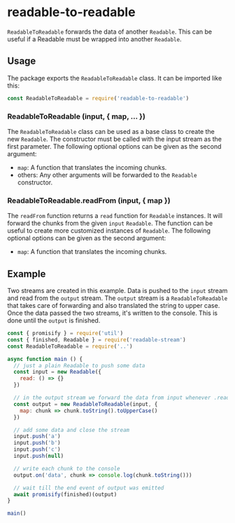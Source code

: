 # readable-to-readable

`ReadableToReadable` forwards the data of another `Readable`.
This can be useful if a Readable must be wrapped into another `Readable`.

## Usage

The package exports the `ReadableToReadable` class.
It can be imported like this:

```javascript
const ReadableToReadable = require('readable-to-readable')
````

### ReadableToReadable (input, { map, ... })

The `ReadableToReadable` class can be used as a base class to create the new `Readable`.
The constructor must be called with the input stream as the first parameter.
The following optional options can be given as the second argument:
 
- `map`: A function that translates the incoming chunks.
- others: Any other arguments will be forwarded to the `Readable` constructor.

### ReadableToReadable.readFrom (input, { map })

The `readFrom` function returns a `read` function for `Readable` instances.
It will forward the chunks from the given `input` `Readable`.
The function can be useful to create more customized instances of `Readable`.
The following optional options can be given as the second argument:

- `map`: A function that translates the incoming chunks.

## Example

Two streams are created in this example.
Data is pushed to the `input` stream and read from the `output` stream.
The `output` stream is a `ReadableToReadable` that takes care of forwarding and also translated the string to upper case.
Once the data passed the two streams, it's written to the console.
This is done until the `output` is finished.

```javascript
const { promisify } = require('util')
const { finished, Readable } = require('readable-stream')
const ReadableToReadable = require('..')

async function main () {
  // just a plain Readable to push some data
  const input = new Readable({
    read: () => {}
  })

  // in the output stream we forward the data from input whenever .read is called
  const output = new ReadableToReadable(input, {
    map: chunk => chunk.toString().toUpperCase()
  })

  // add some data and close the stream
  input.push('a')
  input.push('b')
  input.push('c')
  input.push(null)

  // write each chunk to the console
  output.on('data', chunk => console.log(chunk.toString()))

  // wait till the end event of output was emitted
  await promisify(finished)(output)
}

main()
```

